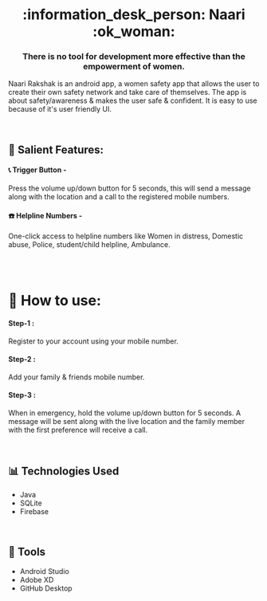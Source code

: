 <h1 align ="center"> :information_desk_person: Naari :ok_woman: </h1>
<h3 align ="center"> There is no tool for development more effective than the empowerment of women.</h3>


Naari Rakshak is an android app, a women safety app that allows the user to create their own safety network and take care of themselves. 
The app is about safety/awareness & makes the user safe & confident. 
It is easy to use because of it's user friendly UI.


</br>

## :iphone: Salient Features:

#### :telephone_receiver: Trigger Button -
Press the volume up/down button for 5 seconds, this will send a message along with the location and a call to the registered mobile numbers.

#### :telephone: Helpline Numbers - 
One-click access to helpline numbers like Women in distress, Domestic abuse, Police, student/child helpline, Ambulance.

</br>


</br>

# :calling: How to use:
#### Step-1 :
Register to your account using your mobile number.
#### Step-2 :
Add your family & friends mobile number.
#### Step-3 :
When in emergency, hold the volume up/down button for 5 seconds.
A message will be sent along with the live location and the family member with the first preference will receive a call.

</br>

## 📊 Technologies Used
- Java
- SQLite
- Firebase

</br>

## 💯 Tools
- Android Studio
- Adobe XD
- GitHub Desktop

